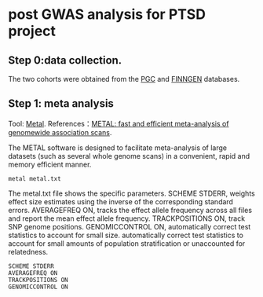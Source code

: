 post GWAS analysis for PTSD project
=============================================

Step 0:data collection.
------------------------
The two cohorts were obtained from the [PGC](https://pgc.unc.edu/for-researchers/download-results/) and [FINNGEN](https://finngen.gitbook.io/documentation/v/r8/data-description) databases.

Step 1: meta analysis
------------------------
Tool: [Metal](https://csg.sph.umich.edu/abecasis/metal/).
References：[METAL: fast and efficient meta-analysis of genomewide association scans](https://pubmed.ncbi.nlm.nih.gov/20616382/).

The METAL software is designed to facilitate meta-analysis of large datasets (such as several whole genome scans) in a convenient, rapid and memory efficient manner. 
```
metal metal.txt
```

The metal.txt file shows the specific parameters. SCHEME STDERR, weights effect size estimates using the inverse of the corresponding standard errors. AVERAGEFREQ ON, tracks the effect allele frequency across all files and report the mean effect allele frequency. TRACKPOSITIONS ON, track SNP genome positions. GENOMICCONTROL ON, automatically correct test statistics to account for small size. automatically correct test statistics to account for small amounts of population stratification or unaccounted for relatedness.

```
SCHEME STDERR
AVERAGEFREQ ON
TRACKPOSITIONS ON
GENOMICCONTROL ON
```
